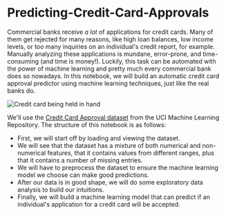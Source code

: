 # Predicting-Credit-Card-Approvals

<p>Commercial banks receive <em>a lot</em> of applications for credit cards. Many of them get rejected for many reasons, like high loan balances, low income levels, or too many inquiries on an individual's credit report, for example. Manually analyzing these applications is mundane, error-prone, and time-consuming (and time is money!). Luckily, this task can be automated with the power of machine learning and pretty much every commercial bank does so nowadays. In this notebook, we will build an automatic credit card approval predictor using machine learning techniques, just like the real banks do.</p>
 <p><img src="https://assets.datacamp.com/production/project_558/img/credit_card.jpg" alt="Credit card being held in hand"></p>
 <p>We'll use the <a href="http://archive.ics.uci.edu/ml/datasets/credit+approval">Credit Card Approval dataset</a> from the UCI Machine Learning Repository. The structure of this notebook is as follows:</p>
 <ul>
 <li>First, we will start off by loading and viewing the dataset.</li>
 <li>We will see that the dataset has a mixture of both numerical and non-numerical features, that it contains values from different ranges, plus that it contains a number of missing entries.</li>
 <li>We will have to preprocess the dataset to ensure the machine learning model we choose can make good predictions.</li>
 <li>After our data is in good shape, we will do some exploratory data analysis to build our intuitions.</li>
 <li>Finally, we will build a machine learning model that can predict if an individual's application for a credit card will be accepted.</li>
 </ul>
